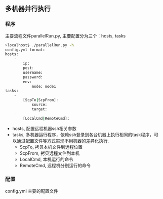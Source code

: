## 多机器并行执行

### 程序
主要流程文件parallelRun.py, 主要配置分为三个：hosts, tasks
```bash
>localhost$ ./parallelRun.py -h
config.yml format:
hosts:
    -
        ip:
        post:
        username:
        password:
        env:
            node: node1
tasks:
    -   
        [ScpTo|ScpFrom]:
            source:
            target:
    -
        [LocalCmd|RemoteCmd]:
```
* hosts, 配置远程机器ssh相关参数
* tasks, 多机器运行程序，依赖ssh登录到各台机器上执行相同的task程序，可以通过配置文件等方式实现不用机器的差异化执行.  
    * ScpTo, 拷贝本机文件到远程位置
    * ScpFrom, 拷贝远程文件到本机
    * LocalCmd, 本机运行的命令
    * RemoteCmd, 远程机分别运行的命令

### 配置
config.yml 主要的配置文件 
